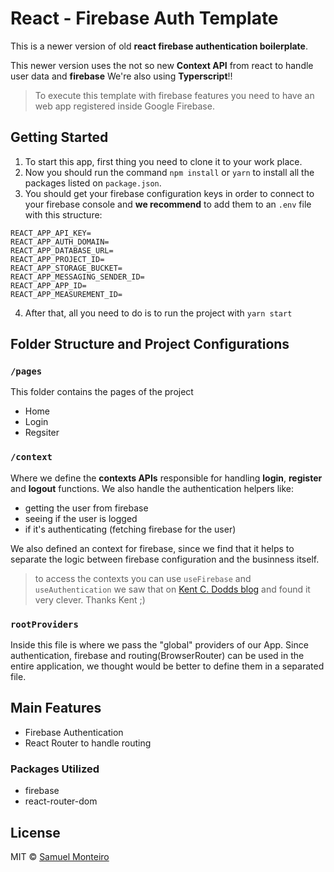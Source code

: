 # React - Firebase Auth Template

This is a newer version of old **react firebase authentication boilerplate**.

This newer version uses the not so new **Context API** from react to handle user data and **firebase**
We're also using **Typerscript**!!

> To execute this template with firebase features you need to have an web app registered inside Google Firebase.

## Getting Started

1. To start this app, first thing you need to clone it to your work place.
2. Now you should run the command `npm install` or `yarn` to install all the packages listed on `package.json`.
3. You should get your firebase configuration keys in order to connect to your firebase console and **we recommend** to add them to an `.env` file with this structure:

```
REACT_APP_API_KEY=
REACT_APP_AUTH_DOMAIN=
REACT_APP_DATABASE_URL=
REACT_APP_PROJECT_ID=
REACT_APP_STORAGE_BUCKET=
REACT_APP_MESSAGING_SENDER_ID=
REACT_APP_APP_ID=
REACT_APP_MEASUREMENT_ID=
```

4. After that, all you need to do is to run the project with `yarn start`

## Folder Structure and Project Configurations

### `/pages`

This folder contains the pages of the project

- Home
- Login
- Regsiter

### `/context`

Where we define the **contexts APIs** responsible for handling **login**, **register** and **logout** functions. We also handle the authentication helpers like:

- getting the user from firebase
- seeing if the user is logged
- if it's authenticating (fetching firebase for the user)

We also defined an context for firebase, since we find that it helps to separate the logic between firebase configuration and the businness itself.

> to access the contexts you can use `useFirebase` and `useAuthentication` we saw that on [Kent C. Dodds blog](https://kentcdodds.com/blog/how-to-use-react-context-effectively) and found it very clever. Thanks Kent ;)

### `rootProviders`

Inside this file is where we pass the "global" providers of our App. Since authentication, firebase and routing(BrowserRouter) can be used in the entire application, we thought would be better to define them in a separated file.

## Main Features

- Firebase Authentication
- React Router to handle routing

### Packages Utilized

- firebase
- react-router-dom

## License

MIT © [Samuel Monteiro](https://samuelmonteiro.netlify.com/)
